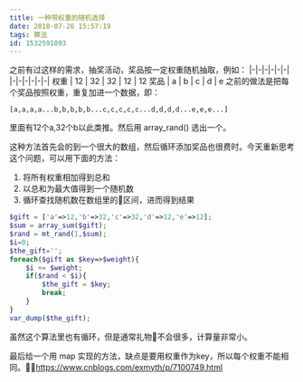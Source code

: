 ```yaml
---
title: 一种带权重的随机选择
date: 2018-07-26 15:57:19
tags: 算法
id: 1532591893
---
```

之前有过这样的需求，抽奖活动，奖品按一定权重随机抽取，例如：
|-|-|-|-|-|-|
|-|-|-|-|-|-|
权重 | 12 | 32 | 32 | 12 | 12
奖品 | a  | b  | c  | d  | e
之前的做法是把每个奖品按照权重，重复加进一个数据，即：
```
[a,a,a,a...b,b,b,b,b...c,c,c,c,c...d,d,d,d...e,e,e...]
```
里面有12个a,32个b以此类推。然后用 array_rand() 选出一个。

这种方法首先会的到一个很大的数组，然后循环添加奖品也很费时。今天重新思考这个问题，可以用下面的方法：
1. 将所有权重相加得到总和
2. 以总和为最大值得到一个随机数
3. 循环查找随机数在数组里的区间，进而得到结果

```php
$gift = ['a'=>12,'b'=>32,'c'=>32,'d'=>12,'e'=>12];
$sum = array_sum($gift);
$rand = mt_rand(1,$sum);
$i=0;
$the_gift='';
foreach($gift as $key=>$weight){
    $i += $weight;
    if($rand < $i){
        $the_gift = $key;
        break;
    }
}
var_dump($the_gift);
```
虽然这个算法里也有循环，但是通常礼物不会很多，计算量非常小。

最后给一个用 map 实现的方法，缺点是要用权重作为key，所以每个权重不能相同。https://www.cnblogs.com/exmyth/p/7100749.html